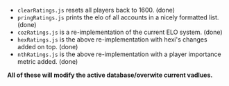 + `clearRatings.js` resets all players back to 1600. (done)
+ `pringRatings.js` prints the elo of all accounts in a nicely formatted list. (done)
+ `cozRatings.js` is a re-implementation of the current ELO system. (done)
+ `hexRatings.js` is the above re-implementation with hexi's changes added on top. (done)
+ `nthRatings.js` is the above re-implementation with a player importance metric added. (done)

**All of these will modify the active database/overwite current vadlues.**
